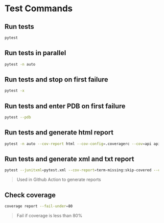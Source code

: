 # Test Commands

## Run tests

```sh
pytest
```

## Run tests in parallel

```sh
pytest -n auto
```

## Run tests and stop on first failure

```sh
pytest -x
```

## Run tests and enter PDB on first failure

```sh
pytest --pdb
```

## Run tests and generate html report

```sh
pytest -n auto --cov-report html --cov-config=.coveragerc --cov=api api/tests/
```

## Run tests and generate xml and txt report

```sh
pytest --junitxml=pytest.xml --cov-report=term-missing:skip-covered --cov-config=.coveragerc --cov=api api/tests/ | tee pytest-coverage.txt
```

> Used in Github Action to generate reports

## Check coverage

```sh
coverage report --fail-under=80
```

> Fail if coverage is less than 80%
